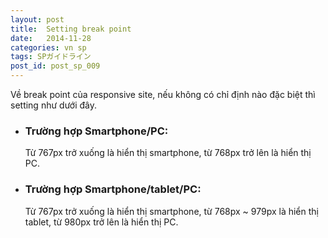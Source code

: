 ```yaml
---
layout: post
title:  Setting break point
date:   2014-11-28
categories: vn sp
tags: SPガイドライン
post_id: post_sp_009
---
```

Về break point của responsive site, nếu không có chỉ định nào đặc biệt thì setting như dưới đây.

<div>
<ul>
<li>
<h3>Trường hợp Smartphone/PC:</h3>
<p>Từ 767px trở xuống là hiển thị smartphone, từ 768px trở lên là hiển thị PC.</p>
</li>
<li>
<h3>Trường hợp Smartphone/tablet/PC:</h3>
<p>Từ 767px trở xuống là hiển thị smartphone, từ 768px ~ 979px là hiển thị tablet, từ 980px trở lên là hiển thị PC.</p>
</li>
</ul>
</div>
